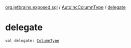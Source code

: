 [org.jetbrains.exposed.sql](../index.md) / [AutoIncColumnType](index.md) / [delegate](.)

# delegate

`val delegate: `[`ColumnType`](../-column-type/index.md)